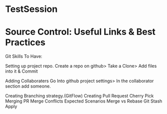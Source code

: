 # TestSession


Source Control: Useful Links & Best Practices
=======================================================
Git Skills To Have:

Setting up project repo.
Create a repo on github> Take a Clone>  Add files into it & Commit

Adding Collaboraters
Go Into github project settings> In the collaborator section add someone.

Creating Branching strategy.(GitFlow)
Creating Pull Request 
Cherry Pick
Merging PR
Merge Conflicts Expected Scenarios
Merge vs Rebase
Git Stash Apply
